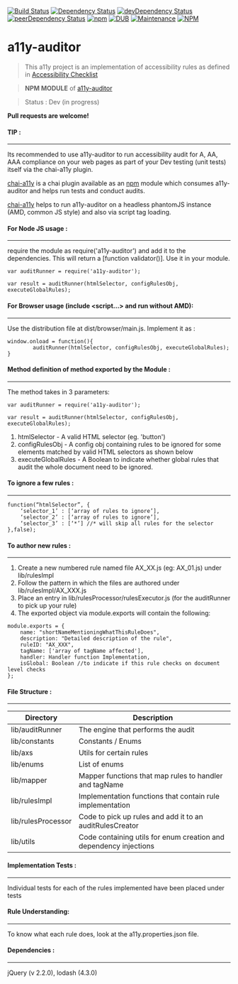 [![Build Status](https://img.shields.io/travis/dsathyakumar/a11y-auditor.svg?style=flat-square)](https://travis-ci.org/dsathyakumar/a11y-auditor)
[![Dependency Status](https://img.shields.io/david/dsathyakumar/a11y-auditor.svg?style=flat-square)](https://david-dm.org/dsathyakumar/a11y-auditor)
[![devDependency Status](https://img.shields.io/david/dev/dsathyakumar/a11y-auditor.svg?style=flat-square)](https://david-dm.org/dsathyakumar/a11y-auditor#info=devDependencies)
[![peerDependency Status](https://img.shields.io/david/peer/dsathyakumar/a11y-auditor.svg?style=flat-square)](https://david-dm.org/dsathyakumar/a11y-auditor#info=peerDependencies)
[![npm](https://img.shields.io/npm/v/a11y-auditor.svg)](https://david-dm.org/dsathyakumar/a11y-auditor#info=version)
[![DUB](https://img.shields.io/dub/l/vibe-d.svg)]()
[![Maintenance](https://img.shields.io/maintenance/yes/2016.svg)]()
[![NPM](https://nodei.co/npm/a11y-auditor.png)](https://nodei.co/npm/a11y-auditor/)


# a11y-auditor

> This a11y project is an implementation of accessibility rules as defined in [Accessibility Checklist](http://www.w3.org/TR/WCAG10/full-checklist.html)

> **NPM MODULE** of [a11y-auditor](https://www.npmjs.com/package/a11y-auditor)

> Status : Dev (in progress)

**Pull requests are welcome!**


#### TIP :
---------------------------------------------------------
Its recommended to use a11y-auditor to run accessibility audit for A, AA, AAA compliance on your web pages as part of your Dev testing (unit tests) itself via the chai-a11y plugin.

[chai-a11y](https://github.com/pranavjha/chai-a11y) is a chai plugin available as an [npm](https://github.com/pranavjha/chai-a11y) module which consumes a11y-auditor and helps run tests and conduct audits.

[chai-a11y](https://github.com/pranavjha/chai-a11y) helps to run a11y-auditor on a headless phantomJS instance (AMD, common JS style) and also via script tag loading.



#### For Node JS usage :
---------------------------------------------------------
require the module as require('a11y-auditor') and add it to the dependencies. This will return a [function validator()]. Use it in your module.

```
var auditRunner = require('a11y-auditor');

var result = auditRunner(htmlSelector, configRulesObj, executeGlobalRules);
```


#### For Browser usage (include <script...> and run without AMD):
---------------------------------------------------------
Use the distribution file at dist/browser/main.js. Implement it as :

```
window.onload = function(){
		auditRunner(htmlSelector, configRulesObj, executeGlobalRules);
}
```



#### Method definition of method exported by the Module :
--------------------------------------------------

The method takes in 3 parameters:

```
var auditRunner = require('a11y-auditor');

var result = auditRunner(htmlSelector, configRulesObj, executeGlobalRules);

```

1. htmlSelector - A valid HTML selector (eg. 'button')
2. configRulesObj - A config obj containing rules to be ignored for some elements matched by valid HTML selectors as shown below
3. executeGlobalRules - A Boolean to indicate whether global rules that audit the whole document need to be ignored.


#### To ignore a few rules :
-----------------------

```
function(“htmlSelector”, {
	‘selector_1’ : [‘array of rules to ignore’],
	‘selector_2’ : [‘array of rules to ignore’],
	‘selector_3’ : [‘*’] //* will skip all rules for the selector
},false);
```


#### To author new rules :
---------------------------------------------------------
1. Create a new numbered rule named file AX_XX.js (eg: AX_01.js) under lib/rulesImpl
2. Follow the pattern in which the files are authored under lib/rulesImpl/AX_XXX.js
3. Place an entry in lib/rulesProcessor/rulesExecutor.js (for the auditRunner to pick up your rule)
4. The exported object via module.exports will contain the following:

```
module.exports = {
	name: "shortNameMentioningWhatThisRuleDoes",
	description: "Detailed description of the rule",
	ruleID: "AX_XXX",
	tagName: ['array of tagName affected'],
	handler: Handler function Implementation,
	isGlobal: Boolean //to indicate if this rule checks on document level checks
};
```


#### File Structure :
--------------------

| Directory  | Description |
| -----------| ------------- |
| lib/auditRunner  | The engine that performs the audit  |
| lib/constants  | Constants / Enums  |
| lib/axs  | Utils for certain rules  |
| lib/enums  | List of enums  |
| lib/mapper  | Mapper functions that map rules to handler and tagName  |
| lib/rulesImpl  | Implementation functions that contain rule implementation  |
| lib/rulesProcessor  | Code to pick up rules and add it to an auditRulesCreator  |
| lib/utils  | Code containing utils for enum creation and dependency injections  |


#### Implementation Tests :
--------------------

Individual tests for each of the rules implemented have been placed under tests


#### Rule Understanding:
--------------------

To know what each rule does, look at the a11y.properties.json file.


#### Dependencies :
--------------------

jQuery (v 2.2.0), lodash (4.3.0)
